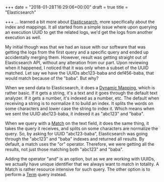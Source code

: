 +++
date = "2018-01-28T16:29:06+00:00"
draft = true
title = "Elasticsearch"

+++
... learned a bit more about [Elasticsearch](https://www.elastic.co/), more specifically about the index and mappings. It all started from a simple issue where upon querying an execution UUID to get the related logs, we'd get the logs from another execution as well.

My initial though was that we had an issue with our software that was getting the logs from the first query and a specific query and ended up accidentally merging them. However, result was getting straight out of Elasticsearch API, without any alteration from our part. Upon reviewing when it happened, I noticed that it was only when a subset of the UUID matched. Let say we have the UUIDs abc123-baba and def456-baba, that would match because of the "baba". But why?

When we send data to Elasticsearch, it does a [Dynamic Mapping](https://www.elastic.co/guide/en/elasticsearch/reference/current/dynamic-mapping.html), which is rather basic. If it gets a string, it's a text and it goes through the default text analyzer. If it gets a number, it's indexed as a number, etc. The default when receiving a string is to normalize it to build an index. It splits the words on some characters and lower case the string to index it. Which means when we sent the UUID abc123-baba, it indexed it as "abc123" and "baba".

When we query with a [Match](https://www.elastic.co/guide/en/elasticsearch/reference/current/query-dsl-match-query.html) on the text field, it does the same thing, it takes the query it receives, and splits on some characters are normalize the query. So, by asking for UUID "abc123-baba", Elasticsearch was going through the "abc123" and "baba" indexes and returned all results. By default, a match uses the "or" operator. Therefore, we were getting all the results, not just those matching both "abc123" and "baba".

Adding the operator "and" is an option, but as we are working with UUIDs, we actually have unique identifier that we always want to match in totality. A Match is rather resource intensive for such query. The other option is to perform a [Term](https://www.elastic.co/guide/en/elasticsearch/reference/current/query-dsl-term-query.html) query instead.
